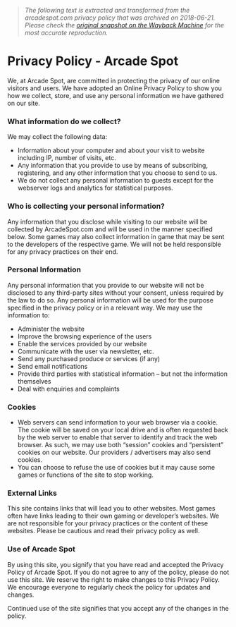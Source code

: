 > *The following text is extracted and transformed from the arcadespot.com privacy policy that was archived on 2018-06-21. Please check the [original snapshot on the Wayback Machine](https://web.archive.org/web/20180621123151id_/http%3A//www.arcadespot.com/privacy) for the most accurate reproduction.*

# Privacy Policy - Arcade Spot

We, at Arcade Spot, are committed in protecting the privacy of our online visitors and users. We have adopted an Online Privacy Policy to show you how we collect, store, and use any personal information we have gathered on our site.

### What information do we collect?

We may collect the following data:

  * Information about your computer and about your visit to website including IP, number of visits, etc.
  * Any information that you provide to use by means of subscribing, registering, and any other information that you choose to send to us.
  * We do not collect any personal information to guests except for the webserver logs and analytics for statistical purposes.



### Who is collecting your personal information?

Any information that you disclose while visiting to our website will be collected by ArcadeSpot.com and will be used in the manner specified below. Some games may also collect information in game that may be sent to the developers of the respective game. We will not be held responsible for any privacy practices on their end.

### Personal Information

Any personal information that you provide to our website will not be disclosed to any third-party sites without your consent, unless required by the law to do so. Any personal information will be used for the purpose specified in the privacy policy or in a relevant way. We may use the information to:

  * Administer the website
  * Improve the browsing experience of the users
  * Enable the services provided by our website
  * Communicate with the user via newsletter, etc.
  * Send any purchased produce or services (if any)
  * Send email notifications
  * Provide third parties with statistical information – but not the information themselves
  * Deal with enquiries and complaints



### Cookies

  * Web servers can send information to your web browser via a cookie. The cookie will be saved on your local drive and is often requested back by the web server to enable that server to identify and track the web browser. As such, we may use both “session” cookies and “persistent” cookies on our website. Our providers / advertisers may also send cookies.
  * You can choose to refuse the use of cookies but it may cause some games or functions of the site to stop working.



### External Links

This site contains links that will lead you to other websites. Most games often have links leading to their own gaming or developer’s websites. We are not responsible for your privacy practices or the content of these websites. Please be cautious and read their privacy policy as well.

### Use of Arcade Spot

By using this site, you signify that you have read and accepted the Privacy Policy of Arcade Spot. If you do not agree to any of the policy, please do not use this site. We reserve the right to make changes to this Privacy Policy. We encourage everyone to regularly check the policy for updates and changes.

Continued use of the site signifies that you accept any of the changes in the policy.
